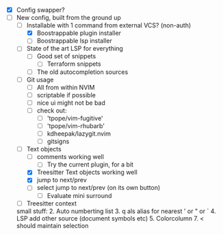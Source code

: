 - [x] Config swapper?
- [ ] New config, built from the ground up
    - [ ] Installable with 1 command from external VCS? (non-auth)
        - [x] Boostrappable plugin installer
        - [ ] Boostrappable lsp installer
    - [ ] State of the art LSP for everything
        - [ ] Good set of snippets
            - [ ] Terraform snippets
        - [ ] The old autocompletion sources
    - [ ] Git usage
        - [ ] All from within NVIM
        - [ ] scriptable if possible
        - [ ] nice ui might not be bad
        - [ ] check out:
            - [ ] 'tpope/vim-fugitive'
            - [ ] 'tpope/vim-rhubarb'
            - [ ] kdheepak/lazygit.nvim
            - [ ] gitsigns
    - [ ] Text objects
        - [ ] comments working well
            - [ ] Try the current plugin, for a bit
        - [x] Treesitter Text objects working well
        - [x] jump to next/prev
        - [ ] select jump to next/prev (on its own button)
            - [ ] Evaluate mini surround
    - [ ] Treesitter context

    small stuff:
    2. Auto numberting list
    3. q als alias for nearest ' or " or `
    4. LSP add other source (document symbols etc)
    5. Colorcolumn
    7. < should maintain selection
